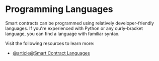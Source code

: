 # Programming Languages

Smart contracts can be programmed using relatively developer-friendly languages. If you're experienced with Python or any curly-bracket language, you can find a language with familiar syntax.

Visit the following resources to learn more:

- [@article@Smart Contract Languages](https://ethereum.org/en/developers/docs/smart-contracts/languages/)
